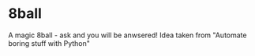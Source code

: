 # 8ball
A magic 8ball  - ask and you will be anwsered!
Idea taken from "Automate boring stuff with Python"

